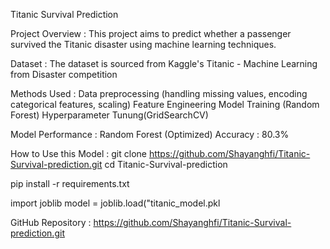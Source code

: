 Titanic Survival Prediction

Project Overview :
This project aims to predict whether a passenger survived the Titanic disaster using machine learning techniques.

Dataset :
The dataset is sourced from Kaggle's Titanic - Machine Learning from Disaster competition

Methods Used :
Data preprocessing (handling missing values, encoding categorical features, scaling)
Feature Engineering
Model Training (Random Forest)
Hyperparameter Tunung(GridSearchCV)

Model Performance :
Random Forest (Optimized) Accuracy : 80.3%


How to Use this Model :
git clone https://github.com/Shayanghfi/Titanic-Survival-prediction.git
cd Titanic-Survival-prediction

pip install -r requirements.txt

import joblib
model = joblib.load("titanic_model.pkl

GitHub Repository : https://github.com/Shayanghfi/Titanic-Survival-prediction.git
